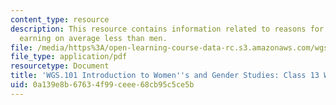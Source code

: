 ```yaml
---
content_type: resource
description: This resource contains information related to reasons for American women
  earning on average less than men.
file: /media/https%3A/open-learning-course-data-rc.s3.amazonaws.com/wgs-101-introduction-to-womens-and-gender-studies-fall-2014/0a139e8b67634f99ceee68cb95c5ce5b_MITWGS_101F14_InClass13.pdf
file_type: application/pdf
resourcetype: Document
title: 'WGS.101 Introduction to Women''s and Gender Studies: Class 13 Writing'
uid: 0a139e8b-6763-4f99-ceee-68cb95c5ce5b
---
```

